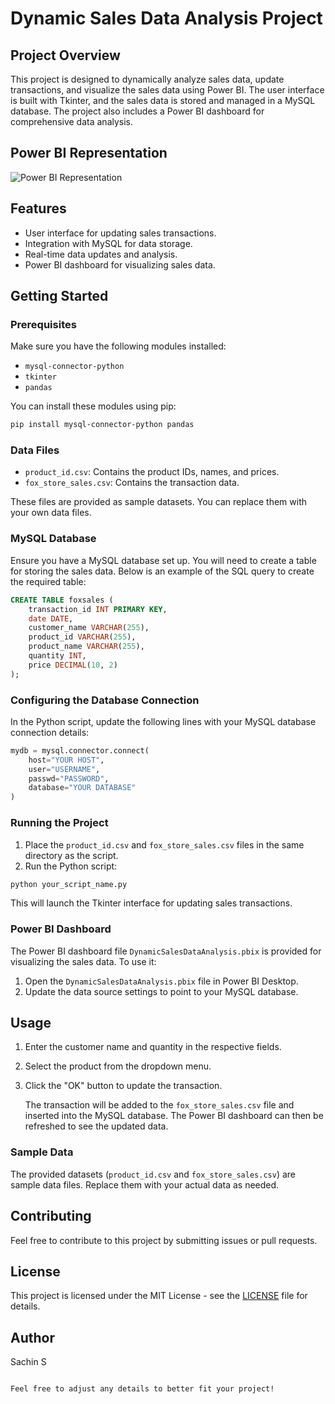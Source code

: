 # Dynamic Sales Data Analysis Project

## Project Overview
This project is designed to dynamically analyze sales data, update transactions, and visualize the sales data using Power BI. The user interface is built with Tkinter, and the sales data is stored and managed in a MySQL database. The project also includes a Power BI dashboard for comprehensive data analysis.

## Power BI Representation
![Power BI Representation](https://cdn.discordapp.com/attachments/1008787070493392936/1267900542441492521/Fox_Store_Sales_Analysis_Img.png?ex=66aa77e5&is=66a92665&hm=354383457a7a75d72506816c8ce27b3b3f1221d81c04330dea02f9b45fc7ce9e&)

## Features
- User interface for updating sales transactions.
- Integration with MySQL for data storage.
- Real-time data updates and analysis.
- Power BI dashboard for visualizing sales data.

## Getting Started

### Prerequisites
Make sure you have the following modules installed:
- `mysql-connector-python`
- `tkinter`
- `pandas`

You can install these modules using pip:

```bash
pip install mysql-connector-python pandas
```

### Data Files
- `product_id.csv`: Contains the product IDs, names, and prices.
- `fox_store_sales.csv`: Contains the transaction data.

These files are provided as sample datasets. You can replace them with your own data files.

### MySQL Database
Ensure you have a MySQL database set up. You will need to create a table for storing the sales data. Below is an example of the SQL query to create the required table:

```sql
CREATE TABLE foxsales (
    transaction_id INT PRIMARY KEY,
    date DATE,
    customer_name VARCHAR(255),
    product_id VARCHAR(255),
    product_name VARCHAR(255),
    quantity INT,
    price DECIMAL(10, 2)
);
```

### Configuring the Database Connection
In the Python script, update the following lines with your MySQL database connection details:

```python
mydb = mysql.connector.connect(
    host="YOUR HOST",
    user="USERNAME",
    passwd="PASSWORD",
    database="YOUR DATABASE"
)
```

### Running the Project
1. Place the `product_id.csv` and `fox_store_sales.csv` files in the same directory as the script.
2. Run the Python script:

```bash
python your_script_name.py
```

   This will launch the Tkinter interface for updating sales transactions.

### Power BI Dashboard
The Power BI dashboard file `DynamicSalesDataAnalysis.pbix` is provided for visualizing the sales data. To use it:

1. Open the `DynamicSalesDataAnalysis.pbix` file in Power BI Desktop.
2. Update the data source settings to point to your MySQL database.

## Usage
1. Enter the customer name and quantity in the respective fields.
2. Select the product from the dropdown menu.
3. Click the "OK" button to update the transaction.

   The transaction will be added to the `fox_store_sales.csv` file and inserted into the MySQL database. The Power BI dashboard can then be refreshed to see the updated data.

### Sample Data
The provided datasets (`product_id.csv` and `fox_store_sales.csv`) are sample data files. Replace them with your actual data as needed.

## Contributing
Feel free to contribute to this project by submitting issues or pull requests.

## License
This project is licensed under the MIT License - see the [LICENSE](LICENSE) file for details.

## Author
Sachin S
```

Feel free to adjust any details to better fit your project!
